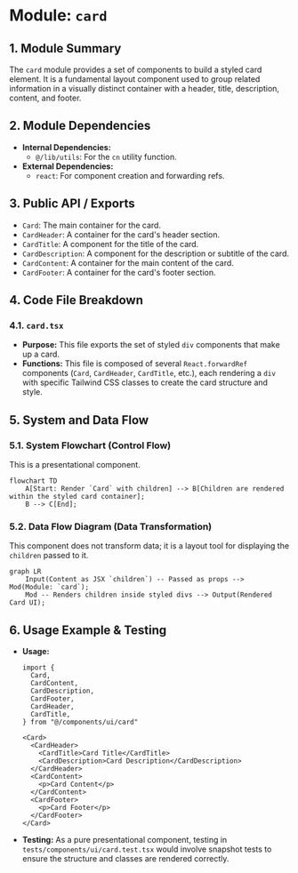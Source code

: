 # Module: `card`

## 1. Module Summary

The `card` module provides a set of components to build a styled card element. It is a fundamental layout component used to group related information in a visually distinct container with a header, title, description, content, and footer.

## 2. Module Dependencies

* **Internal Dependencies:**
    * `@/lib/utils`: For the `cn` utility function.
* **External Dependencies:**
    * `react`: For component creation and forwarding refs.

## 3. Public API / Exports

* `Card`: The main container for the card.
* `CardHeader`: A container for the card's header section.
* `CardTitle`: A component for the title of the card.
* `CardDescription`: A component for the description or subtitle of the card.
* `CardContent`: A container for the main content of the card.
* `CardFooter`: A container for the card's footer section.

## 4. Code File Breakdown

### 4.1. `card.tsx`

* **Purpose:** This file exports the set of styled `div` components that make up a card.
* **Functions:** This file is composed of several `React.forwardRef` components (`Card`, `CardHeader`, `CardTitle`, etc.), each rendering a `div` with specific Tailwind CSS classes to create the card structure and style.

## 5. System and Data Flow

### 5.1. System Flowchart (Control Flow)

This is a presentational component.

```mermaid
flowchart TD
    A[Start: Render `Card` with children] --> B[Children are rendered within the styled card container];
    B --> C[End];
```

### 5.2. Data Flow Diagram (Data Transformation)

This component does not transform data; it is a layout tool for displaying the `children` passed to it.

```mermaid
graph LR
    Input(Content as JSX `children`) -- Passed as props --> Mod(Module: `card`);
    Mod -- Renders children inside styled divs --> Output(Rendered Card UI);
```

## 6. Usage Example & Testing

* **Usage:**
  ```tsx
  import {
    Card,
    CardContent,
    CardDescription,
    CardFooter,
    CardHeader,
    CardTitle,
  } from "@/components/ui/card"

  <Card>
    <CardHeader>
      <CardTitle>Card Title</CardTitle>
      <CardDescription>Card Description</CardDescription>
    </CardHeader>
    <CardContent>
      <p>Card Content</p>
    </CardContent>
    <CardFooter>
      <p>Card Footer</p>
    </CardFooter>
  </Card>
  ```
* **Testing:** As a pure presentational component, testing in `tests/components/ui/card.test.tsx` would involve snapshot tests to ensure the structure and classes are rendered correctly.
